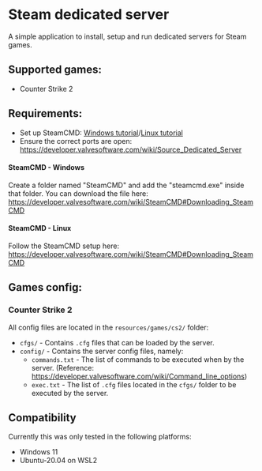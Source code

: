 # Steam dedicated server

A simple application to install, setup and run dedicated servers for Steam games.

## Supported games:
- Counter Strike 2

## Requirements:
 - Set up SteamCMD: [Windows tutorial](#steamcmd---windows)/[Linux tutorial](#steamcmd---linux)
 - Ensure the correct ports are open: https://developer.valvesoftware.com/wiki/Source_Dedicated_Server

#### SteamCMD - Windows

Create a folder named "SteamCMD" and add the "steamcmd.exe" inside that folder. You can download the file here: https://developer.valvesoftware.com/wiki/SteamCMD#Downloading_SteamCMD

#### SteamCMD - Linux

Follow the SteamCMD setup here: https://developer.valvesoftware.com/wiki/SteamCMD#Downloading_SteamCMD

## Games config:

### Counter Strike 2

All config files are located in the `resources/games/cs2/` folder:
- `cfgs/` - Contains `.cfg` files that can be loaded by the server.
- `config/` - Contains the server config files, namely:
  - `commands.txt` - The list of commands to be executed when by the server. (Reference: https://developer.valvesoftware.com/wiki/Command_line_options)
  - `exec.txt` - The list of `.cfg`  files located in the `cfgs/` folder to be executed by the server.

## Compatibility

Currently this was only tested in the following platforms:
- Windows 11
- Ubuntu-20.04 on WSL2

